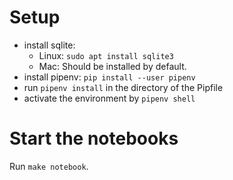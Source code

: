 # Setup

- install sqlite:
  - Linux: `sudo apt install sqlite3`
  - Mac: Should be installed by default.
- install pipenv: `pip install --user pipenv`
- run `pipenv install` in the directory of the Pipfile
- activate the environment by `pipenv shell`

# Start the notebooks

Run `make notebook`.
